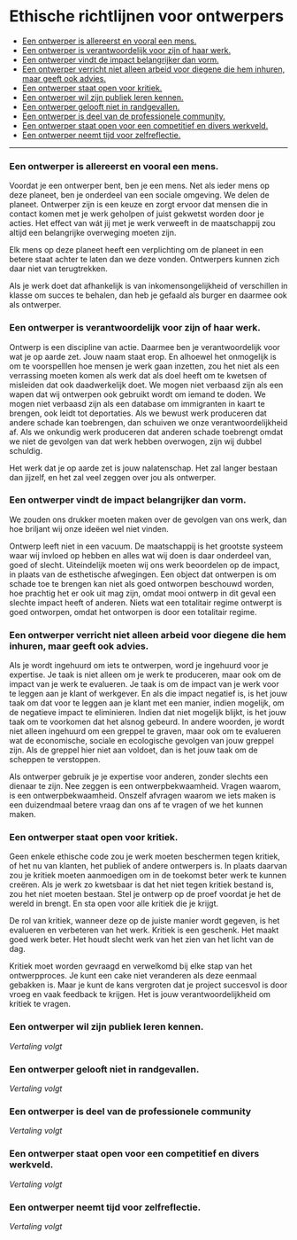 # Ethische richtlijnen voor ontwerpers
* [Een ontwerper is allereerst en vooral een mens.](#een-ontwerper-is-allereerst-en-vooral-een-mens)
* [Een ontwerper is verantwoordelijk voor zijn of haar werk.](#een-ontwerper-is-verantwoordelijk-voor-zijn-of-haar-werk)
* [Een ontwerper vindt de impact belangrijker dan vorm.](een-ontwerper-vindt-de-impact-belangrijker-dan-vorm)
* [Een ontwerper verricht niet alleen arbeid voor diegene die hem inhuren, maar geeft ook advies.](#een-ontwerper-verricht-niet-alleen-arbeid-voor-diegene-die-hem-inhuren-maar-geeft-ook-advies)
* [Een ontwerper staat open voor kritiek.](#een-ontwerper-staat-open-voor-kritiek)
* [Een ontwerper wil zijn publiek leren kennen.](#een-ontwerper-wil-zijn-publiek-leren-kennen)
* [Een ontwerper gelooft niet in randgevallen.](#een-ontwerper-gelooft-niet-in-randgevallen)
* [Een ontwerper is deel van de professionele community.](#een-ontwerper-is-deel-van-de-professionele-community)
* [Een ontwerper staat open voor een competitief en divers werkveld.](#een-ontwerper-staat-open-voor-een-competitief-en-divers-werkveld)
* [Een ontwerper neemt tijd voor zelfreflectie.](#een-ontwerper-neemt-tijd-voor-zelfreflectie)

***


### Een ontwerper is allereerst en vooral een mens.

Voordat je een ontwerper bent, ben je een mens. Net als ieder mens op deze planeet, ben je onderdeel van een sociale omgeving. We delen de planeet. Ontwerper zijn is een keuze en zorgt ervoor dat mensen die in contact komen met je werk geholpen of juist gekwetst worden door je acties. Het effect van wát jij met je werk verweeft in de maatschappij zou altijd een belangrijke overweging moeten zijn.

Elk mens op deze planeet heeft een verplichting om de planeet in een betere staat achter te laten dan we deze vonden. Ontwerpers kunnen zich daar niet van terugtrekken.

Als je werk doet dat afhankelijk is van inkomensongelijkheid of verschillen in klasse om succes te behalen, dan heb je gefaald als burger en daarmee ook als ontwerper.


### Een ontwerper is verantwoordelijk voor zijn of haar werk.

Ontwerp is een discipline van actie. Daarmee ben je verantwoordelijk voor wat je op aarde zet. Jouw naam staat erop. En alhoewel het onmogelijk is om te voorspelllen hoe mensen je werk gaan inzetten, zou het niet als een verrassing moeten komen als werk dat als doel heeft om te kwetsen of misleiden dat ook daadwerkelijk doet. We mogen niet verbaasd zijn als een wapen dat wij ontwerpen ook gebruikt wordt om iemand te doden. We mogen niet verbaasd zijn als een database om immigranten in kaart te brengen, ook leidt tot deportaties. Als we bewust werk produceren dat andere schade kan toebrengen, dan schuiven we onze verantwoordelijkheid af. Als we onkundig werk produceren dat anderen schade toebrengt omdat we niet de gevolgen van dat werk hebben overwogen, zijn wij dubbel schuldig.

Het werk dat je op aarde zet is jouw nalatenschap. Het zal langer bestaan dan jijzelf, en het zal veel zeggen over jou als ontwerper.

### Een ontwerper vindt de impact belangrijker dan vorm.

We zouden ons drukker moeten maken over de gevolgen van ons werk, dan hoe briljant wij onze ideëen wel niet vinden.

Ontwerp leeft niet in een vacuum. De maatschappij is het grootste systeem waar wij invloed op hebben en alles wat wij doen is daar onderdeel van, goed of slecht. Uiteindelijk moeten wij ons werk beoordelen op de impact, in plaats van de esthetische afwegingen. Een object dat ontwerpen is om schade toe te brengen kan niet als goed ontworpen beschouwd worden, hoe prachtig het er ook uit mag zijn, omdat mooi ontwerp in dit geval een slechte impact heeft of anderen. Niets wat een totalitair regime ontwerpt is goed ontworpen, omdat het ontworpen is door een totalitair regime.


### Een ontwerper verricht niet alleen arbeid voor diegene die hem inhuren, maar geeft ook advies.

Als je wordt ingehuurd om iets te ontwerpen, word je ingehuurd voor je expertise. Je taak is niet alleen om je werk te produceren, maar ook om de impact van je werk te evalueren. Je taak is om de impact van je werk voor te leggen aan je klant of werkgever. En als die impact negatief is, is het jouw taak om dat voor te leggen aan je klant met een manier, indien mogelijk, om de negatieve impact te eliminieren. Indien dat niet mogelijk blijkt, is het jouw taak om te voorkomen dat het alsnog gebeurd. In andere woorden, je wordt niet alleen ingehuurd om een greppel te graven, maar ook om te evalueren wat de economische, sociale en ecologische gevolgen van jouw greppel zijn. Als de greppel hier niet aan voldoet, dan is het jouw taak om de scheppen te verstoppen.

Als ontwerper gebruik je je expertise voor anderen, zonder slechts een dienaar te zijn. Nee zeggen is een ontwerpbekwaamheid. Vragen waarom, is een ontwerpbekwaamheid. Onszelf afvragen waarom we iets maken is een duizendmaal betere vraag dan ons af te vragen of we het kunnen maken.

### Een ontwerper staat open voor kritiek.

Geen enkele ethische code zou je werk moeten beschermen tegen kritiek, of het nu van klanten, het publiek of andere ontwerpers is. In plaats daarvan zou je kritiek moeten aanmoedigen om in de toekomst beter werk te kunnen creëren. Als je werk zo kwetsbaar is dat het niet tegen kritiek bestand is, zou het niet moeten bestaan. Stel je ontwerp op de proef voordat je het de wereld in brengt. En sta open voor alle kritiek die je krijgt.

De rol van kritiek, wanneer deze op de juiste manier wordt gegeven, is het evalueren en verbeteren van het werk. Kritiek is een geschenk. Het maakt goed werk beter. Het houdt slecht werk van het zien van het licht van de dag.

Kritiek moet worden gevraagd en verwelkomd bij elke stap van het ontwerpproces. Je kunt een cake niet veranderen als deze eenmaal gebakken is. Maar je kunt de kans vergroten dat je project succesvol is door vroeg en vaak feedback te krijgen. Het is jouw verantwoordelijkheid om kritiek te vragen.

### Een ontwerper wil zijn publiek leren kennen.

*Vertaling volgt*


### Een ontwerper gelooft niet in randgevallen.

*Vertaling volgt*


### Een ontwerper is deel van de professionele community

*Vertaling volgt*


### Een ontwerper staat open voor een competitief en divers werkveld.

*Vertaling volgt*


### Een ontwerper neemt tijd voor zelfreflectie.

*Vertaling volgt*
